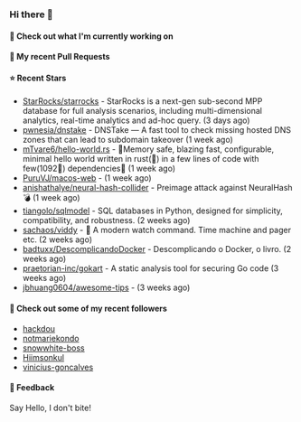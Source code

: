 ### Hi there 👋

#### 👷 Check out what I'm currently working on

#### 🔨 My recent Pull Requests


#### ⭐ Recent Stars

- [StarRocks/starrocks](https://github.com/StarRocks/starrocks) - StarRocks is a next-gen sub-second MPP database for full analysis scenarios, including multi-dimensional analytics, real-time analytics and ad-hoc query. (3 days ago)
- [pwnesia/dnstake](https://github.com/pwnesia/dnstake) - DNSTake — A fast tool to check missing hosted DNS zones that can lead to subdomain takeover (1 week ago)
- [mTvare6/hello-world.rs](https://github.com/mTvare6/hello-world.rs) - 🚀Memory safe, blazing fast, configurable, minimal hello world written in rust(🚀) in a few lines of code with few(1092🚀) dependencies🚀 (1 week ago)
- [PuruVJ/macos-web](https://github.com/PuruVJ/macos-web) -  (1 week ago)
- [anishathalye/neural-hash-collider](https://github.com/anishathalye/neural-hash-collider) - Preimage attack against NeuralHash 💣 (1 week ago)
- [tiangolo/sqlmodel](https://github.com/tiangolo/sqlmodel) - SQL databases in Python, designed for simplicity, compatibility, and robustness. (2 weeks ago)
- [sachaos/viddy](https://github.com/sachaos/viddy) - 👀 A modern watch command. Time machine and pager etc. (2 weeks ago)
- [badtuxx/DescomplicandoDocker](https://github.com/badtuxx/DescomplicandoDocker) - Descomplicando o Docker, o livro. (2 weeks ago)
- [praetorian-inc/gokart](https://github.com/praetorian-inc/gokart) - A static analysis tool for securing Go code (3 weeks ago)
- [jbhuang0604/awesome-tips](https://github.com/jbhuang0604/awesome-tips) -  (3 weeks ago)

#### 👯 Check out some of my recent followers

- [hackdou](https://github.com/hackdou)
- [notmariekondo](https://github.com/notmariekondo)
- [snowwhite-boss](https://github.com/snowwhite-boss)
- [Hiimsonkul](https://github.com/Hiimsonkul)
- [vinicius-goncalves](https://github.com/vinicius-goncalves)

#### 💬 Feedback

Say Hello, I don't bite!